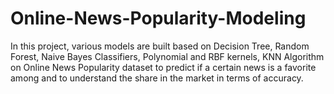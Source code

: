 # Online-News-Popularity-Modeling

In this project, various models are built based on Decision Tree, Random Forest, Naive Bayes Classifiers, Polynomial and RBF kernels, KNN Algorithm on Online News Popularity dataset to predict if a certain news is a favorite among and to understand the share in the market in terms of accuracy.
